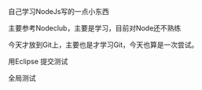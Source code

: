 自己学习NodeJs写的一点小东西

主要参考Nodeclub，主要是学习，目前对Node还不熟练

今天才放到Git上，主要也是才学习Git，今天也算是一次尝试。

用Eclipse 提交测试

全局测试